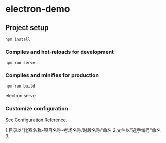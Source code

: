 # electron-demo

## Project setup
```
npm install
```

### Compiles and hot-reloads for development
```
npm run serve
```

### Compiles and minifies for production
```
npm run build
```

electron:serve


### Customize configuration
See [Configuration Reference](https://cli.vuejs.org/config/).




1.目录以"比赛名称-项目名称-考场名称/时段名称"命名
2.文件以"选手编号"命名
3.





